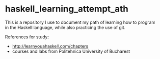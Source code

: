 # haskell_learning_attempt_ath
This is a repository I use to document my path of learning how to program in the Haskell language, while also practicing the use of git.

References for study:
- http://learnyouahaskell.com/chapters
- courses and labs from Politehnica University of Bucharest
